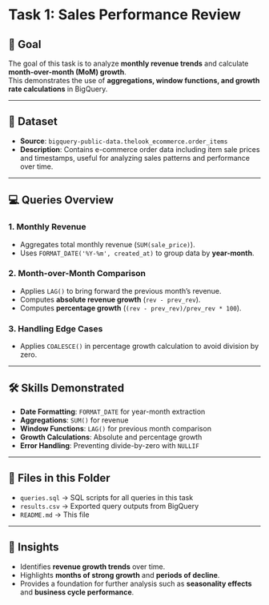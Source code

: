 # Task 1: Sales Performance Review

## 📌 Goal
The goal of this task is to analyze **monthly revenue trends** and calculate **month-over-month (MoM) growth**.  
This demonstrates the use of **aggregations, window functions, and growth rate calculations** in BigQuery.

---

## 📂 Dataset
- **Source**: `bigquery-public-data.thelook_ecommerce.order_items`
- **Description**: Contains e-commerce order data including item sale prices and timestamps, useful for analyzing sales patterns and performance over time.

---

## 💻 Queries Overview

### 1. Monthly Revenue
- Aggregates total monthly revenue (`SUM(sale_price)`).
- Uses `FORMAT_DATE('%Y-%m', created_at)` to group data by **year-month**.

### 2. Month-over-Month Comparison
- Applies `LAG()` to bring forward the previous month’s revenue.
- Computes **absolute revenue growth** (`rev - prev_rev`).
- Computes **percentage growth** (`(rev - prev_rev)/prev_rev * 100`).

### 3. Handling Edge Cases
- Applies `COALESCE()` in percentage growth calculation to avoid division by zero. 

---

## 🛠 Skills Demonstrated
- **Date Formatting**: `FORMAT_DATE` for year-month extraction
- **Aggregations**: `SUM()` for revenue
- **Window Functions**: `LAG()` for previous month comparison
- **Growth Calculations**: Absolute and percentage growth
- **Error Handling**: Preventing divide-by-zero with `NULLIF`

---

## 📄 Files in this Folder
- `queries.sql` → SQL scripts for all queries in this task  
- `results.csv` → Exported query outputs from BigQuery  
- `README.md` → This file  

---

## 🔗 Insights
- Identifies **revenue growth trends** over time.  
- Highlights **months of strong growth** and **periods of decline**.  
- Provides a foundation for further analysis such as **seasonality effects** and **business cycle performance**.
